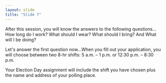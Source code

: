 ```yaml
---
layout: slide
title: "Slide 7"
---
```


After this session, you will know the answers to the following questions…How long do I work? What should I wear? What should I bring? And What will I be doing?

Let's answer the first question now…When you fill out your application, you will choose between two 8-hr shifts: 5 a.m. – 1 p.m. or 12:30 p.m. – 8:30 p.m.

Your Election Day assignment will include the shift you have chosen plus the name and address of your polling place.
